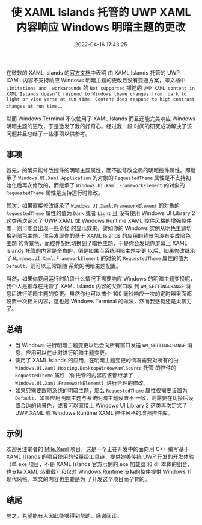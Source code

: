 ﻿---
title: 使 XAML Islands 托管的 UWP XAML 内容响应 Windows 明暗主题的更改
date: 2022-04-16 17:43:25
categories:
- [技术, Windows, Windows 应用, 开发, 体验]
tags:
- 技术
- Windows
- Windows 应用
- 开发
- 体验
---

在微软的 XAML Islands 的[官方文档](https://docs.microsoft.com/en-us/windows/apps/desktop/modernize/xaml-islands)中表明
由 XAML Islands 托管的 UWP XAML 内容不支持响应 Windows 明暗主题的更改且没有变通方案，即文档中 `Limitations and 
workarounds` 的 `Not supported` 描述的 `UWP XAML content in XAML Islands doesn't respond to Windows theme changes from 
dark to light or vice versa at run time. Content does respond to high contrast changes at run time.`。

然而 Windows Terminal 不仅使用了 XAML Islands 而且还能完美响应 Windows 明暗主题的更改，于是激发了我的好奇心。经过我一段
时间的研究成功解决了该问题并且总结了一些事项以供参考。

## 事项

首先，的确只能修改控件的明暗主题属性，而不能修改全局的明暗控件属性。即继承了 `Windows.UI.Xaml.Application` 的对象的 
`RequestedTheme` 属性是不支持初始化后再次修改的，而继承了 `Windows.UI.Xaml.FrameworkElement` 的对象的 `RequestedTheme` 
属性是支持运行时修改。

其次，如果直接修改继承了 `Windows.UI.Xaml.FrameworkElement` 的对象的 `RequestedTheme` 属性的值为 `Dark` 或者 `Light` 且
没有使用 Windows UI Library 2 这类再次定义了 UWP XAML 或 Windows Runtime XAML 控件风格的增强控件库，则可能会出现一些奇怪
的显示效果，譬如你的 Windows 实例从明色主题切换到暗色主题，你会发现你的基于 XAML Islands 的应用的背景色没有变成暗色主题
的背景色，而控件配色切换到了暗色主题，于是你会发现你屏幕上 XAML Islands 托管的内容是全白的。倒是如果当系统明暗主题变更
以后，如果修改继承了 `Windows.UI.Xaml.FrameworkElement` 的对象的 `RequestedTheme` 属性的值为 `Default`，则可以正常跟随
系统的明暗主题配置。

当然，如果你要问运行时阶段什么情况下需要响应 Windows 的明暗主题变换呢，我个人是推荐在托管了 XAML Islands 内容的父窗口收
到 `WM_SETTINGCHANGE` 消息后进行明暗主题的变更。虽然你也可以搞个 100 毫秒响应一次的定时器里面都设置一次相关内容，这也是
Windows Terminal 的做法，然而我感觉还是太暴力了。

## 总结

- 当 Windows 进行明暗主题变更以后会向所有窗口发送 `WM_SETTINGCHANGE` 消息，应用可以在此时进行明暗主题变更。
- 使用了 XAML Islands 的应用，在明暗主题变更的情况需要对所有的由 `Windows.UI.Xaml.Hosting.DesktopWindowXamlSource` 托管
  的控件的 `RequestedTheme` 属性（你托管的内容应该都继承了 `Windows.UI.Xaml.FrameworkElement`）进行合理的修改。
- 如果只需要跟随系统的明暗主题，那么 `RequestedTheme` 属性仅需要设置为 `Default`，如果应用明暗主题与系统明暗主题设置不
  一致，则需要在切换后设置合适的背景色，或者可以直接上 Windows UI Library 2 这类再次定义了 UWP XAML 或 Windows Runtime 
  XAML 控件风格的增强控件库。

## 示例

欢迎关注笔者的 [Mile.Xaml](https://github.com/ProjectMile/Mile.Xaml) 项目，这是一个正在开发中的面向用 C++ 编写基于 XAML
Islands 的项目使用的轻量级工具链，提供媲美传统 UWP 开发的开发体验（单 exe 项目，不是 XAML Islands 官方示例的 exe 加载器
和 dll 本体的组合，也支持 XAML 热重载）和仅对 Windows Runtime 支持的控件提供 Windows 11 现代风格。本文的内容也主要是为
了开发这个项目而孕育的。

## 结尾

总之，希望能有人因此能够得到帮助，感谢阅读。
